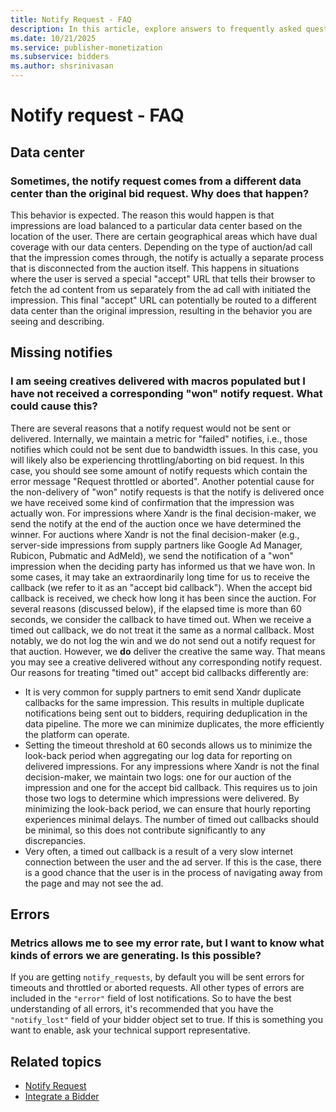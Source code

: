 ```yaml
---
title: Notify Request - FAQ
description: In this article, explore answers to frequently asked questions about notify request, their data center, and errors.
ms.date: 10/21/2025
ms.service: publisher-monetization
ms.subservice: bidders
ms.author: shsrinivasan
---
```


# Notify request - FAQ

## Data center

### Sometimes, the notify request comes from a different data center than the original bid request. Why does that happen?

This behavior is expected. The reason this would happen is that impressions are load balanced to a particular data center based on the location of the user. There are certain geographical areas which have dual coverage with our data centers. Depending on the type of auction/ad call that the impression comes through, the notify is actually a separate process that is disconnected from the auction itself. This happens in situations where the user is served a special "accept" URL that tells their browser to fetch the ad content from us separately from the ad call with initiated the impression. This final "accept" URL can potentially be routed to a different data center than the original impression, resulting in the behavior you are seeing and describing.

## Missing notifies

### I am seeing creatives delivered with macros populated but I have not received a corresponding "won" notify request. What could cause this?

There are several reasons that a notify request would not be sent or delivered. Internally, we maintain a metric for "failed" notifies, i.e., those notifies which could not be sent due to bandwidth issues. In this case, you will likely also be experiencing throttling/aborting on bid request. In this case, you should see some amount of notify requests which contain the error message "Request throttled or aborted". Another potential cause for the non-delivery of "won" notify requests is that the notify is delivered once we have received some kind of confirmation that the impression was actually won. For impressions where Xandr is the final decision-maker, we send the notify at the end of the auction once we have determined the winner. For auctions where Xandr is not the final decision-maker (e.g., server-side impressions from supply partners like Google Ad Manager, Rubicon, Pubmatic and AdMeld), we send the notification of a "won" impression when the deciding party has informed us that we have won. In some cases, it may take an extraordinarily long time for us to receive the callback (we refer to it as an "accept bid callback"). When the accept bid callback is received, we check how long it has been since the auction. For several reasons (discussed below), if the elapsed time is more than 60 seconds, we consider the callback to have timed out. When we receive a timed out callback, we do not treat it the same as a normal callback. Most notably, we do not log the win and we do not send out a notify request for that auction. However, we **do** deliver the creative the same way. That means you may see a creative delivered without any corresponding notify request. Our reasons for treating "timed out" accept bid callbacks differently are:

- It is very common for supply partners to emit send Xandr duplicate callbacks for the same impression. This results in multiple duplicate notifications being sent out to bidders, requiring deduplication in the data pipeline. The more we can minimize duplicates, the more efficiently the platform can operate.
- Setting the timeout threshold at 60 seconds allows us to minimize the look-back period when aggregating our log data for reporting on delivered impressions. For any impressions where Xandr is not the final decision-maker, we maintain two logs: one for our auction of the
impression and one for the accept bid callback. This requires us to join those two logs to determine which impressions were delivered. By minimizing the look-back period, we can ensure that hourly reporting experiences minimal delays. The number of timed out callbacks should be minimal, so this does not contribute significantly to any discrepancies.
- Very often, a timed out callback is a result of a very slow internet connection between the user and the ad server. If this is the case, there is a good chance that the user is in the process of navigating away from the page and may not see the ad.

## Errors

### Metrics allows me to see my error rate, but I want to know what kinds of errors we are generating. Is this possible?

If you are getting `notify_requests`, by default you will be sent errors for timeouts and throttled or aborted requests. All other types of errors are included in the `"error"` field of lost notifications. So to have the best understanding of all errors, it's recommended that you have the `"notify_lost"` field of your bidder object set to true. If this is something you want to enable, ask your technical support representative.

## Related topics

- [Notify Request](notify-request.md)
- [Integrate a Bidder](integrate-a-bidder.md)
